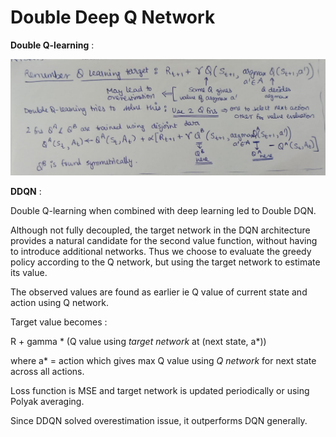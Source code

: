# Double Deep Q Network

**Double Q-learning** : 

![](img/image-15.jpg)

**DDQN** :

Double Q-learning when combined with deep learning led to Double DQN.

Although not fully decoupled, the target network in the DQN architecture provides
a natural candidate for the second value function, without
having to introduce additional networks. Thus we choose to evaluate the greedy policy according to the Q network, but using the target network to estimate its value.

The observed values are found as earlier ie Q value of current state and action using Q network.

Target value becomes : 

R + gamma * (Q value using *target network* at (next state, a*)) 

where a* = action which gives max Q value using *Q network* for next state across all actions.

Loss function is MSE and target network is updated periodically or using Polyak averaging.

Since DDQN solved overestimation issue, it outperforms DQN generally.